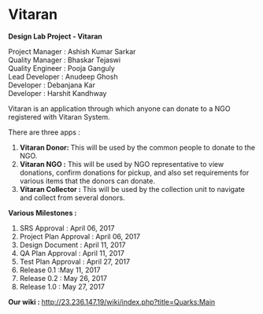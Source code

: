 # Vitaran

<b>Design Lab Project - Vitaran</b>

Project Manager : Ashish Kumar Sarkar  
Quality Manager : Bhaskar Tejaswi  
Quality Engineer : Pooja Ganguly  
Lead Developer : Anudeep Ghosh  
Developer : Debanjana Kar  
Developer : Harshit Kandhway  

Vitaran is an application through which anyone can donate to a NGO registered with Vitaran System.   

There are three apps :   

1. <b>Vitaran Donor: </b> This will be used by the common people to donate to the NGO.  
2. <b>Vitaran NGO   :</b> This will be used by NGO representative to view donations, confirm donations for pickup, and also set requirements for various items that the donors can donate.  
3. <b>Vitaran Collector :</b> This will be used by the collection unit to navigate and collect from several donors.

<b>Various Milestones : </b>

1. SRS Approval : April 06, 2017
2. Project Plan Approval : April 06, 2017
3. Design Document : April 11, 2017
4. QA Plan Approval :   April 11, 2017
5. Test Plan  Approval : April 27, 2017
6. Release 0.1 :May 11, 2017
7. Release 0.2 : May 26, 2017
8. Release 1.0 : May 27, 2017

<b>Our wiki : </b>
<a>http://23.236.147.19/wiki/index.php?title=Quarks:Main</a>

